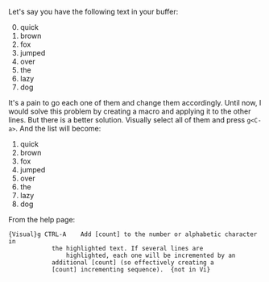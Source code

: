 Let's say you have the following text in your buffer:

  0. quick
  0. brown
  0. fox
  0. jumped
  0. over
  0. the
  0. lazy
  0. dog

It's a pain to go each one of them and change them accordingly. Until now, I would solve this problem by creating a macro and applying it to the other lines. But there is a better solution. Visually select all of them and press `g<C-a>`. And the list will become:

  1. quick
  2. brown
  3. fox
  4. jumped
  5. over
  6. the
  7. lazy
  8. dog

From the help page:
````
{Visual}g CTRL-A	Add [count] to the number or alphabetic character in
			the highlighted text. If several lines are
		        highlighted, each one will be incremented by an
			additional [count] (so effectively creating a
			[count] incrementing sequence).  {not in Vi}
````
